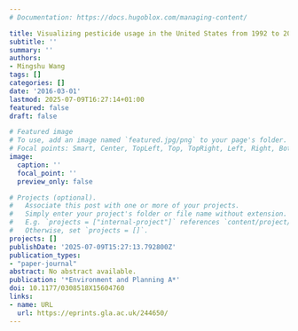 ```yaml
---
# Documentation: https://docs.hugoblox.com/managing-content/

title: Visualizing pesticide usage in the United States from 1992 to 2009
subtitle: ''
summary: ''
authors:
- Mingshu Wang
tags: []
categories: []
date: '2016-03-01'
lastmod: 2025-07-09T16:27:14+01:00
featured: false
draft: false

# Featured image
# To use, add an image named `featured.jpg/png` to your page's folder.
# Focal points: Smart, Center, TopLeft, Top, TopRight, Left, Right, BottomLeft, Bottom, BottomRight.
image:
  caption: ''
  focal_point: ''
  preview_only: false

# Projects (optional).
#   Associate this post with one or more of your projects.
#   Simply enter your project's folder or file name without extension.
#   E.g. `projects = ["internal-project"]` references `content/project/deep-learning/index.md`.
#   Otherwise, set `projects = []`.
projects: []
publishDate: '2025-07-09T15:27:13.792800Z'
publication_types:
- "paper-journal"
abstract: No abstract available.
publication: '*Environment and Planning A*'
doi: 10.1177/0308518X15604760
links:
- name: URL
  url: https://eprints.gla.ac.uk/244650/
---
```

